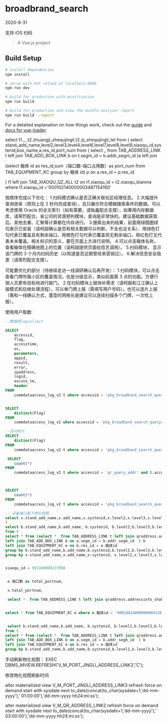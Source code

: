 # broadbrand_search

2020-8-31

支持 iOS 扫码

> A Vue.js project

## Build Setup

```bash
# install dependencies
npm install

# serve with hot reload at localhost:8080
npm run dev

# build for production with minification
npm run build

# build for production and view the bundle analyzer report
npm run build --report
```

For a detailed explanation on how things work, check out the [guide](http://vuejs-templates.github.io/webpack/) and [docs for vue-loader](http://vuejs.github.io/vue-loader).

select t1._ ,t2.zhuangji_shequjingli,t2.zj_shequjingli_tel from (
select stand_add_name,level2,level3,level4,level6,level7,level8,level9,xiaoqu_id,systenid,box_name,a.res_id,port_num from
(
select _ from TAB_ADDRESS_LINK t left join TAB_ADD_BOX_LINK b on t.segm_id = b.addr_segm_id
)a left join

(select 箱体 id as res_id,sum（端口数-端口占用数）as port_num from TAB_EQUIPMENT_KC group by 箱体 id) p on a.res_id = p.res_id

) t1 left join TAB_XIAOQU_QZ_ALL t2 on t1.xiaoqu_id = t2.xiaoqu_bianma where t1.xiaoqu_id ='000102140000003487154160'

按顺序完成以下优化： 1.扫码模式确认是否正确关联社区经理信息。 2.大幅提升查询效率（原则上在 2 秒内完成查询），且只展示符合模糊搜索条件的数据。可以考虑使用 Oracle 的全文索引（如有需要，请贻鑫配合支撑），如果用内存数据库，请荣烈配合。省公司的资源预判模块，查询是非常快的。建议基础数据获取后，其他去重、汇聚等计算都在内存进行。 3.搜索出来的结果，前面用绿圆圈绿勾表示已安装（请柯超确认是否有相关数据可以判断，不全也没关系）、用绿色打勾代表已覆盖且有剩余端口、用橙色打勾代表已覆盖但无剩余端口，用红色打叉代表未未覆盖。相关标识的意义，要在页面上方进行说明。 4.可以点击箱体名称，查看箱体在精确地图上的位置（请柯超提供页面给佰艺调用）。 5.扫码模块， 显示该门牌的 3 个月内扫码历史（以知道是否近期曾经来营销过）。 6.解决信息安全隐患（请荣烈配合支撑）。

可能要优化的部分（待继续走访一线调研确认后再开发）： 1.扫码模块，可以点击查看门牌所属小区的覆盖情况。也是分级显示，类似前面第 3 点的功能。方便行销人员更有目标地进行敲门。 2.在扫码模块上报快补需求（请柯超和江江确认上报模式和后继处理流程），可以单门牌上报（需填写用户号码），也可以连片上报（需和一线确认方式，蓬壶的网格长是建议可以连续扫描多个门牌，一次性上报）。

使用用户取数:

```sql
--数据库logcollect

SELECT
    accessid,
    flag,
    accesstime,
    os,
    parameters,
    appid,
    result,
    error,
    ipaddress,
    logid,
    excute_tm,
    header
FROM
    commdataaccess_log_v2 t where accessid = 'pkg_broadband_search_queryaddr' where t.accesstime >= to_date('2020-03-01','yyyy-mm-dd hh24:mi:ss')


SELECT
    distinct(Flag)
FROM
    commdataaccess_log_v2 where accessid = 'pkg_broadband_search_queryaddr'

--访问统计
SELECT
    distinct(Flag)
FROM
    commdataaccess_log_v2 t where accessid = 'pkg_broadband_search_queryaddr' and t.accesstime >= to_date('2020-03-30 00:00:00','yyyy-mm-dd hh24:mi:ss')

 SELECT
    count(*)
FROM
    commdataaccess_log_v2 t where accessid = 'qr_query_addr' and t.accesstime >= to_date('2020-03-23 00:00:00','yyyy-mm-dd hh24:mi:ss')



SELECT
    count(*)
FROM
    commdataaccess_log_v2 t where accessid = 'pkg_broadband_search_queryaddr' and t.accesstime >= to_date('2020-03-31 00:00:00','yyyy-mm-dd hh24:mi:ss')

```

```sql
-- 设备端口查下物化视图
select x.stand_add_name,x.add_name,x.systenid,x.level2,x.level3,x.level4, x.level6, x.level7, x.level8,x.level9,x.segm_id,x.res_id,x.box_name,x.xiaoqu_id, devname,total_portnum, x.port_num,zhuangji_shequjingli, zj_shequjingli_tel from
(
select b.stand_add_name,b.add_name, b.systenid, b.level2,b.level3,b.level4, b.level6, b.level7, b.level8,b.level9,b.segm_id,b.res_id,b.box_name,xiaoqu_id,设备名称 as devname,端口数 as total_portnum,sum(e.端口数-e.端口占用数) as port_num
from (
select * from (select *  from TAB_ADDRESS_LINK t left join qraddress.addressinfo_shake q on t.systenid = q.add_id where add_id = 'BFC4BA10-9388-0050-E043-0A8229060050' ) a
left join TAB_ADD_BOX_LINK b on a.segm_id = b.addr_segm_id  ) b
left join TAB_EQUIPMENT_KC e on b.res_id = e.箱体id
group by b.stand_add_name,b.add_name,b.systenid,b.level2,b.level3,b.level4, b.level6, b.level7, b.level8,b.level9,b.segm_id,b.res_id,b.box_name,xiaoqu_id,e.端口数,e.设备名称 ) x left join TAB_XIAOQU_QZ_ALL t on x.xiaoqu_id = t.xiaoqu_bianma
group by x.stand_add_name,x.add_name,x.systenid, x.level2,x.level3,x.level4, x.level6, x.level7, x.level8,x.level9,x.segm_id,x.res_id,x.box_name,x.xiaoqu_id,devname, x.total_portnum, x.port_num,zhuangji_shequjingli, zj_shequjingli_tel


xiaoqu_id = 501100000227898


 e.端口数 as total_portnum,

 x.total_portnum,

 select *  from TAB_ADDRESS_LINK t left join qraddress.addressinfo_shake q on t.systenid = q.add_id where add_id = 'BFC4BA10-9388-0050-E043-0A8229060050'


select * from TAB_EQUIPMENT_KC e where e.箱体id = '000104140000000041288474'


 select b.stand_add_name,b.add_name, b.systenid, b.level2,b.level3,b.level4, b.level6, b.level7, b.level8,b.level9,b.segm_id,b.res_id,b.box_name,xiaoqu_id,e.设备名称,e.端口数,sum(e.端口数-e.端口占用数) as port_num
from (
select * from (select *  from TAB_ADDRESS_LINK t left join qraddress.addressinfo_shake q on t.systenid = q.add_id where add_id = 'BFC4BA10-9388-0050-E043-0A8229060050' ) a
left join TAB_ADD_BOX_LINK b on a.segm_id = b.addr_segm_id  ) b
left join TAB_EQUIPMENT_KC e on b.res_id = e.箱体id
group by b.stand_add_name,b.add_name,b.systenid,b.level2,b.level3,b.level4, b.level6, b.level7, b.level8,b.level9,b.segm_id,b.res_id,b.box_name,xiaoqu_id,e.端口数,e.设备名称

```

手动刷新物化视图：
EXEC DBMS_MVIEW.REFRESH('V_M_PORT_JINGLI_ADDRESS_LINK3','C');

修改物化视图刷新时间

alter materialized view V_M_PORT_JINGLI_ADDRESS_LINK3 refresh force on demand start with sysdate next to_date(concat(to_char(sysdate+1,'dd-mm-yyyy'),' 01:00:00'),'dd-mm-yyyy hh24:mi:ss');

alter materialized view V_M_QR_ADDRESS_LINK2 refresh force on demand start with sysdate next to_date(concat(to_char(sysdate+1,'dd-mm-yyyy'),' 03:00:00'),'dd-mm-yyyy hh24:mi:ss');
